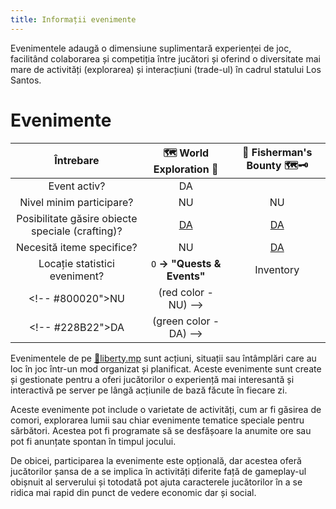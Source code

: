 ```yaml
---
title: Informații evenimente
---
```


Evenimentele adaugă o dimensiune suplimentară experienței de joc, facilitând colaborarea și competiția între jucători și oferind o diversitate mai mare de activități (explorarea) și interacțiuni (trade-ul) în cadrul statului Los Santos.

# Evenimente

| Întrebare | 🗺️ World Exploration 🧭 |  🎣 Fisherman's Bounty 🗺️🗝️ |
| :-----------: | :-----------: | :-----------: |
| Event activ? | <Color hex="#228B22">DA</Color> |  | <Color hex="#800020">NU</Color> |
| Nivel minim participare? | NU | NU |
| Posibilitate găsire obiecte speciale (crafting)? | [DA](./world-exploration.md#recompensa-la-completarea-zilnica) | [DA](./fisherman-bounty.md#treasure-map-rewards) |
| Necesită iteme specifice? | NU | [DA](./fisherman-bounty.md#fishermans-bounty-🎣🗺️🗝️) |
| Locație statistici eveniment? | `O` **-> "Quests & Events"** | Inventory |
<!-- #800020">NU | (red color - NU) -->
<!-- #228B22">DA | (green color - DA) -->

Evenimentele de pe [🗽liberty.mp](https://liberty.mp) sunt acțiuni, situații sau întâmplări care au loc în joc într-un mod organizat și planificat. Aceste evenimente sunt create și gestionate pentru a oferi jucătorilor o experiență mai interesantă și interactivă pe server pe lângă acțiunile de bază făcute în fiecare zi.

Aceste evenimente pot include o varietate de activități, cum ar fi găsirea de comori, explorarea lumii sau chiar evenimente tematice speciale pentru sărbători. Acestea pot fi programate să se desfășoare la anumite ore sau pot fi anunțate spontan în timpul jocului.

De obicei, participarea la evenimente este opțională, dar acestea oferă jucătorilor șansa de a se implica în activități diferite față de gameplay-ul obișnuit al serverului și totodată pot ajuta caracterele jucătorilor în a se ridica mai rapid din punct de vedere economic dar și social.


